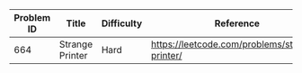 | Problem ID | Title | Difficulty | Reference
| --- | --- | --- | ---
| 664 | Strange Printer | Hard | https://leetcode.com/problems/strange-printer/
